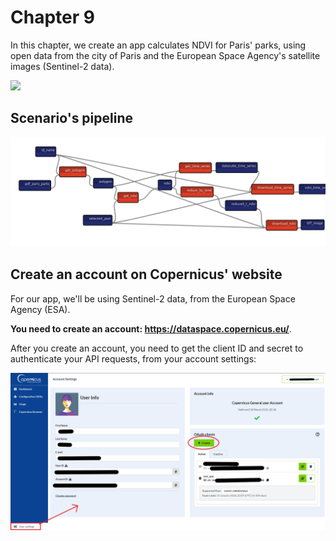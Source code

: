 # Chapter 9

In this chapter, we create an app calculates NDVI for Paris' parks, using open data from the city of Paris and the European Space Agency's satellite images (Sentinel-2 data). 

![](img/app.gif)

## Scenario's pipeline

![](img/pipeline.png)

## Create an account on Copernicus' website

For our app, we'll be using Sentinel-2 data, from the European Space Agency (ESA).

**You need to create an account: https://dataspace.copernicus.eu/**.


After you create an account, you need to get the client ID and secret to authenticate your API requests, from your account settings:

![](img/account.png)
